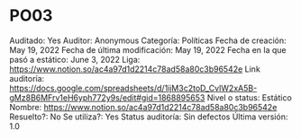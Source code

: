 # PO03

Auditado: Yes
Auditor: Anonymous
Categoría: Políticas
Fecha de creación: May 19, 2022
Fecha de última modificación: May 19, 2022
Fecha en la que pasó a estático: June 3, 2022
Liga: https://www.notion.so/ac4a97d1d2214c78ad58a80c3b96542e 
Link auditoría: https://docs.google.com/spreadsheets/d/1ijM3c2toD_CvIW2xA5B-gMz8B6MFrv1eH6yph772y9s/edit#gid=1868895653
Nivel o status: Estático
Nombre: https://www.notion.so/ac4a97d1d2214c78ad58a80c3b96542e 
Resuelto?: No
Se utiliza?: Yes
Status auditoría: Sin defectos
Última versión: 1.0